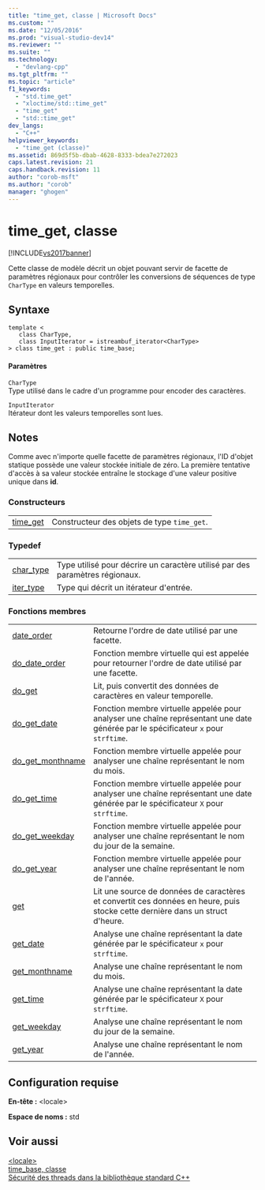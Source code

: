 ```yaml
---
title: "time_get, classe | Microsoft Docs"
ms.custom: ""
ms.date: "12/05/2016"
ms.prod: "visual-studio-dev14"
ms.reviewer: ""
ms.suite: ""
ms.technology: 
  - "devlang-cpp"
ms.tgt_pltfrm: ""
ms.topic: "article"
f1_keywords: 
  - "std.time_get"
  - "xloctime/std::time_get"
  - "time_get"
  - "std::time_get"
dev_langs: 
  - "C++"
helpviewer_keywords: 
  - "time_get (classe)"
ms.assetid: 869d5f5b-dbab-4628-8333-bdea7e272023
caps.latest.revision: 21
caps.handback.revision: 11
author: "corob-msft"
ms.author: "corob"
manager: "ghogen"
---
```

# time_get, classe
[!INCLUDE[vs2017banner](../assembler/inline/includes/vs2017banner.md)]

Cette classe de modèle décrit un objet pouvant servir de facette de paramètres régionaux pour contrôler les conversions de séquences de type `CharType` en valeurs temporelles.  
  
## Syntaxe  
  
```  
template <  
   class CharType,  
   class InputIterator = istreambuf_iterator<CharType>  
> class time_get : public time_base;  
```  
  
#### Paramètres  
 `CharType`  
 Type utilisé dans le cadre d'un programme pour encoder des caractères.  
  
 `InputIterator`  
 Itérateur dont les valeurs temporelles sont lues.  
  
## Notes  
 Comme avec n'importe quelle facette de paramètres régionaux, l'ID d'objet statique possède une valeur stockée initiale de zéro.  La première tentative d'accès à sa valeur stockée entraîne le stockage d'une valeur positive unique dans **id**.  
  
### Constructeurs  
  
|||  
|-|-|  
|[time\_get](../Topic/time_get::time_get.md)|Constructeur des objets de type `time_get`.|  
  
### Typedef  
  
|||  
|-|-|  
|[char\_type](../Topic/time_get::char_type.md)|Type utilisé pour décrire un caractère utilisé par des paramètres régionaux.|  
|[iter\_type](../Topic/time_get::iter_type.md)|Type qui décrit un itérateur d'entrée.|  
  
### Fonctions membres  
  
|||  
|-|-|  
|[date\_order](../Topic/time_get::date_order.md)|Retourne l'ordre de date utilisé par une facette.|  
|[do\_date\_order](../Topic/time_get::do_date_order.md)|Fonction membre virtuelle qui est appelée pour retourner l'ordre de date utilisé par une facette.|  
|[do\_get](../Topic/time_get::do_get.md)|Lit, puis convertit des données de caractères en valeur temporelle.|  
|[do\_get\_date](../Topic/time_get::do_get_date.md)|Fonction membre virtuelle appelée pour analyser une chaîne représentant une date générée par le spécificateur `x` pour `strftime`.|  
|[do\_get\_monthname](../Topic/time_get::do_get_monthname.md)|Fonction membre virtuelle appelée pour analyser une chaîne représentant le nom du mois.|  
|[do\_get\_time](../Topic/time_get::do_get_time.md)|Fonction membre virtuelle appelée pour analyser une chaîne représentant une date générée par le spécificateur `X` pour `strftime`.|  
|[do\_get\_weekday](../Topic/time_get::do_get_weekday.md)|Fonction membre virtuelle appelée pour analyser une chaîne représentant le nom du jour de la semaine.|  
|[do\_get\_year](../Topic/time_get::do_get_year.md)|Fonction membre virtuelle appelée pour analyser une chaîne représentant le nom de l'année.|  
|[get](../Topic/time_get::get.md)|Lit une source de données de caractères et convertit ces données en heure, puis stocke cette dernière dans un struct d'heure.|  
|[get\_date](../Topic/time_get::get_date.md)|Analyse une chaîne représentant la date générée par le spécificateur `x` pour `strftime`.|  
|[get\_monthname](../Topic/time_get::get_monthname.md)|Analyse une chaîne représentant le nom du mois.|  
|[get\_time](../Topic/time_get::get_time.md)|Analyse une chaîne représentant la date générée par le spécificateur `X` pour `strftime`.|  
|[get\_weekday](../Topic/time_get::get_weekday.md)|Analyse une chaîne représentant le nom du jour de la semaine.|  
|[get\_year](../Topic/time_get::get_year.md)|Analyse une chaîne représentant le nom de l'année.|  
  
## Configuration requise  
 **En\-tête :** \<locale\>  
  
 **Espace de noms :** std  
  
## Voir aussi  
 [\<locale\>](../standard-library/locale.md)   
 [time\_base, classe](../standard-library/time-base-class.md)   
 [Sécurité des threads dans la bibliothèque standard C\+\+](../standard-library/thread-safety-in-the-cpp-standard-library.md)